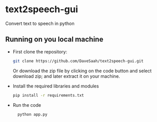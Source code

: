 # text2speech-gui
Convert text to speech in python


## Running on you local machine
* First clone the repository:
  ```bash
  git clone https://github.com/DaveSaah/text2speech-gui.git
  ```
  Or download the zip file by clicking on the code button and select download zip; and later extract it on your machine.

* Install the required libraries and modules
  ```bash
  pip install -r requirements.txt
  ```

* Run the code
  ```bash
    python app.py
  ```